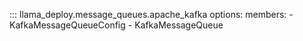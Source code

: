 ::: llama_deploy.message_queues.apache_kafka
options:
members: - KafkaMessageQueueConfig - KafkaMessageQueue
